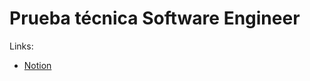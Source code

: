 # Prueba técnica Software Engineer

Links:

- [Notion](https://atrato.notion.site/Prueba-t-cnica-Software-Engineer-0288476b5890444281e35eb0e2446f88)
